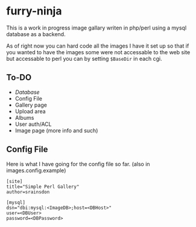 # furry-ninja
This is a work in progress image gallary writen in php/perl using a mysql database as a backend.

As of right now you can hard code all the images I have it set up so that if you wanted to have the images some were not accessable to the web site but accessable to perl you can by setting `$BaseDir` in each cgi.

## To-DO
* *Database*
* Config File
* Gallery page
* Upload area
* Albums
* User auth/ACL
* Image page (more info and such)

## Config File
Here is what I have going for the config file so far. (also in images.config.example)

```
[site]
title="Simple Perl Gallery"
author=srainsdon

[mysql]  
dsn="dbi:mysql:<ImageDB>;host=<DBHost>"
user=<DBUser>
password=<DBPassword>
```
